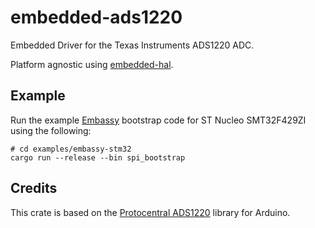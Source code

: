# embedded-ads1220

Embedded Driver for the Texas Instruments ADS1220 ADC.

Platform agnostic using [embedded-hal](https://crates.io/crates/embedded-hal).

## Example

Run the example [Embassy](https://embassy.dev/) bootstrap code for ST Nucleo SMT32F429ZI using the following:

```shell
# cd examples/embassy-stm32
cargo run --release --bin spi_bootstrap
```

## Credits

This crate is based on the [Protocentral ADS1220](https://github.com/Protocentral/Protocentral_ADS1220) library for Arduino.
